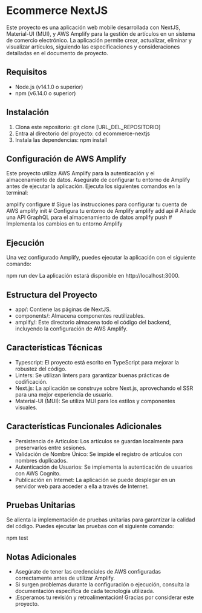 # Ecommerce NextJS

Este proyecto es una aplicación web mobile desarrollada con NextJS, Material-UI (MUI), y AWS Amplify para la gestión de artículos en un sistema de comercio electrónico. La aplicación permite crear, actualizar, eliminar y visualizar artículos, siguiendo las especificaciones y consideraciones detalladas en el documento de proyecto.

## Requisitos

- Node.js (v14.1.0 o superior)
- npm (v6.14.0 o superior)

## Instalación

1. Clona este repositorio: git clone [URL_DEL_REPOSITORIO]
2. Entra al directorio del proyecto: cd ecommerce-nextjs
3. Instala las dependencias: npm install

## Configuración de AWS Amplify

Este proyecto utiliza AWS Amplify para la autenticación y el almacenamiento de datos. Asegúrate de configurar tu entorno de Amplify antes de ejecutar la aplicación. Ejecuta los siguientes comandos en la terminal:

amplify configure # Sigue las instrucciones para configurar tu cuenta de AWS
amplify init # Configura tu entorno de Amplify
amplify add api # Añade una API GraphQL para el almacenamiento de datos
amplify push # Implementa los cambios en tu entorno Amplify

## Ejecución

Una vez configurado Amplify, puedes ejecutar la aplicación con el siguiente comando:

npm run dev
La aplicación estará disponible en http://localhost:3000.

## Estructura del Proyecto

- app/: Contiene las páginas de NextJS.
- components/: Almacena componentes reutilizables.
- amplify/: Este directorio almacena todo el código del backend, incluyendo la configuración de AWS Amplify.

## Características Técnicas

- Typescript: El proyecto está escrito en TypeScript para mejorar la robustez del código.
- Linters: Se utilizan linters para garantizar buenas prácticas de codificación.
- Next.js: La aplicación se construye sobre Next.js, aprovechando el SSR para una mejor experiencia de usuario.
- Material-UI (MUI): Se utiliza MUI para los estilos y componentes visuales.

## Características Funcionales Adicionales

- Persistencia de Artículos: Los artículos se guardan localmente para preservarlos entre sesiones.
- Validación de Nombre Único: Se impide el registro de artículos con nombres duplicados.
- Autenticación de Usuarios: Se implementa la autenticación de usuarios con AWS Cognito.
- Publicación en Internet: La aplicación se puede desplegar en un servidor web para acceder a ella a través de Internet.

## Pruebas Unitarias

Se alienta la implementación de pruebas unitarias para garantizar la calidad del código. Puedes ejecutar las pruebas con el siguiente comando:

npm test

## Notas Adicionales

- Asegúrate de tener las credenciales de AWS configuradas correctamente antes de utilizar Amplify.
- Si surgen problemas durante la configuración o ejecución, consulta la documentación específica de cada tecnología utilizada.
- ¡Esperamos tu revisión y retroalimentación! Gracias por considerar este proyecto.
